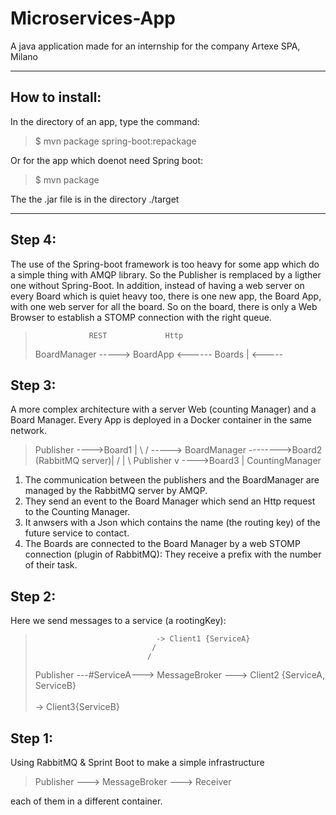 # Microservices-App

A java application made for an internship for the company Artexe SPA, Milano

--------------

## How to install:

In the directory of an app, type the command:

> $ mvn package spring-boot:repackage

Or for the app which doenot need Spring boot:

> $ mvn package

The the .jar file is in the directory ./target 

--------------


## Step 4:

The use of the Spring-boot framework is too heavy for some app which do a simple thing 
with AMQP library. So the Publisher is remplaced by a ligther one without Spring-Boot.
In addition, instead of having a web server on every Board which is quiet heavy too, 
there is one new app, the Board App, with one web server for all the board. So on the 
board, there is only a Web Browser to establish a STOMP connection with the right 
queue.

>                 REST             Http
>   BoardManager -----> BoardApp <------ Boards |
>                <-----




## Step 3:

A more complex architecture with a server Web (counting Manager) and a Board Manager.
Every App is deployed in a Docker container in the same network.

>
> Publisher                      ---->Board1 |
>	\\			/
>         -----> BoardManager -------->Board2         (RabbitMQ server)|
>	/               \|     \\
> Publisher              v       ---->Board3 |
>               CountingManager

1) The communication between the publishers and the BoardManager are managed by the 
RabbitMQ server by AMQP. 
2) They send an event to the Board Manager which send an Http request to the Counting 
Manager. 
3) It anwsers with a Json which contains the name (the routing key) of the future 
service to contact.
4) The Boards are connected to the Board Manager by a web STOMP connection (plugin of 
RabbitMQ): They receive a prefix with the number of their task.




## Step 2:

Here we send messages to a service (a rootingKey):
				


>                                -> Client1 {ServiceA}
>                               /
>                              /
> Publisher ---#ServiceA---> MessageBroker ---> Client2 {ServiceA, ServiceB}
>                              \
>                               \
>                                -> Client3{ServiceB}



## Step 1:

Using RabbitMQ & Sprint Boot to make a simple infrastructure 


>  Publisher ---> MessageBroker ---> Receiver

each of them in a different container.


